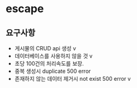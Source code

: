 # escape

## 요구사항
- 게시물의 CRUD api 생성 v
- 데이터베이스를 사용하지 않을 것 v
- 초당 100건의 처리속도를 보장.
- 중복 생성시 duplicate 500 error
- 존재하지 않는 데이터 제거시 not exist 500 error v
